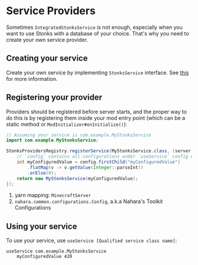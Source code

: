 # Service Providers
Sometimes `IntegratedStonksService` is not enough, especially when you want to use Stonks with a database of your choice. That's why you need to create your own service provider.

## Creating your service
Create your own service by implementing `StonksService` interface. See [this](<../Stonks Core/Using Stonks Core.md#custom-service-implementation>) for more information.

## Registering your provider
Providers should be registered before server starts, and the proper way to do this is by registering them inside your mod entry point (which can be a static method or `ModInitializer#onInitialize()`):

```java
// Assuming your service is com.example.MyStonksService
import com.example.MyStonksService;

StonksProvidersRegistry.registerService(MyStonksService.class, (server /*(1)!*/, config /*(2)!*/) -> {
    // `config` contains all configurations under `useService` config entry
    int myConfiguredValue = config.firstChild("myConfiguredValue")
        .flatMap(v -> v.getValue(Integer::parseInt))
        .orElse(0);
    return new MyStonksService(myConfiguredValue);
});
```

1.  yarn mapping: `MinecraftServer`
2.  `nahara.common.configurations.Config`, a.k.a Nahara's Toolkit Configurations

## Using your service
To use your service, use `useService [Qualified service class name]`:

```naharaconfig
useService com.example.MyStonksService
    myConfiguredValue 420
```
